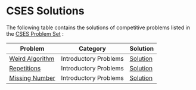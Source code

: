 CSES Solutions
==================

The following table contains the solutions of competitive problems listed in the [CSES Problem Set](https://cses.fi/problemset/)
:

| Problem | Category | Solution |
| --- | --- | --- |
| [Weird Algorithm](https://cses.fi/problemset/task/1068) | Introductory Problems | [Solution](solutions/Weird_Algorithm) |
| [Repetitions](https://cses.fi/problemset/task/1069) | Introductory Problems | [Solution](solutions/Repetitions) |
| [Missing Number](https://cses.fi/problemset/task/1083) | Introductory Problems | [Solution](solutions/Missing_Number) |
